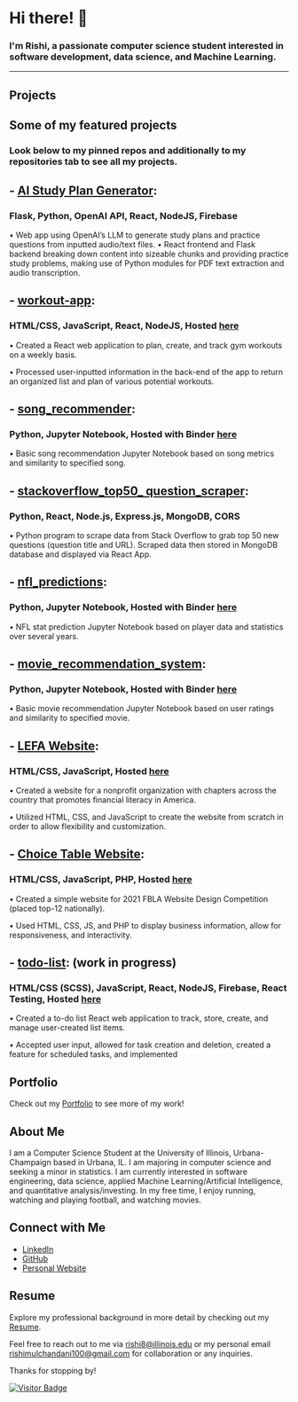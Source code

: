 # Hi there! 👋

### I'm Rishi, a passionate computer science student interested in software development, data science, and Machine Learning.
---

## Projects

## Some of my featured projects

### Look below to my pinned repos and additionally to my repositories tab to see all my projects. 

## - [AI Study Plan Generator](https://github.com/rishi-m100/StudyBud):

 ### Flask, Python, OpenAI API, React, NodeJS, Firebase
  
• Web app using OpenAI’s LLM to generate study plans and practice questions from inputted audio/text files.
• React frontend and Flask backend breaking down content into sizeable chunks and providing practice study
problems, making use of Python modules for PDF text extraction and audio transcription.

## - [workout-app](https://github.com/rishi-m100/workout-app):

 ### HTML/CSS, JavaScript, React, NodeJS, Hosted [here](https://workout-app-498b1.web.app/)
  
• Created a React web application to plan, create, and track gym workouts on a weekly basis.

• Processed user-inputted information in the back-end of the app to return an organized list and plan of various potential workouts.

## - [song_recommender](https://github.com/rishi-m100/song_recommender):

 ### Python, Jupyter Notebook, Hosted with Binder [here](https://mybinder.org/v2/gh/rishi-m100/song_recommender/HEAD?labpath=song_recommender.ipynb)
  
• Basic song recommendation Jupyter Notebook based on song metrics and similarity to specified song.

## - [stackoverflow_top50_ question_scraper](https://github.com/rishi-m100/stackoverflow_top50_question_scraper):

 ### Python, React, Node.js, Express.js, MongoDB, CORS
  
• Python program to scrape data from Stack Overflow to grab top 50 new questions (question title and URL). Scraped data then stored in MongoDB database and displayed via React App.

## - [nfl_predictions](https://github.com/rishi-m100/nfl_predictions):

###  Python, Jupyter Notebook, Hosted with Binder [here](https://mybinder.org/v2/gh/rishi-m100/nfl_predictions/HEAD?labpath=nfl.ipynb)
  
• NFL stat prediction Jupyter Notebook based on player data and statistics over several years. 

## - [movie_recommendation_system](https://github.com/rishi-m100/movie_recommendation_system):

###  Python, Jupyter Notebook, Hosted with Binder [here](https://mybinder.org/v2/gh/rishi-m100/movie_recommendation_system/HEAD?labpath=rec_system2.ipynb)
  
• Basic movie recommendation Jupyter Notebook based on user ratings and similarity to specified movie.

## - [LEFA Website](https://github.com/rishi-m100/lefa):
  
###  HTML/CSS, JavaScript, Hosted [here](https://lefaofficial.org/)
  
• Created a website for a nonprofit organization with chapters across the country that promotes financial literacy in America.

• Utilized HTML, CSS, and JavaScript to create the website from scratch in order to allow flexibility and customization.

## - [Choice Table Website](https://github.com/rishi-m100/choice-table):

###  HTML/CSS, JavaScript, PHP, Hosted [here](https://rishi-m100.github.io/choice-table/)
  
• Created a simple website for 2021 FBLA Website Design Competition (placed top-12 nationally).

• Used HTML, CSS, JS, and PHP to display business information, allow for responsiveness, and interactivity.

## - [todo-list](https://github.com/rishi-m100/todo-list): (work in progress)

###  HTML/CSS (SCSS), JavaScript, React, NodeJS, Firebase, React Testing, Hosted [here](https://todo-list-35f2a.web.app/)
  
• Created a to-do list React web application to track, store, create, and manage user-created list items.

• Accepted user input, allowed for task creation and deletion, created a feature for scheduled tasks, and implemented

  
## Portfolio

Check out my [Portfolio](https://rishi-m100.github.io/portfolio/) to see more of my work!

## About Me

I am a Computer Science Student at the University of Illinois, Urbana-Champaign based in Urbana, IL. I am majoring in computer science and seeking a minor in statistics. I am currently interested in software engineering, data science, applied Machine Learning/Artificial Intelligence, and quantitative analysis/investing. In my free time, I enjoy running, watching and playing football, and watching movies.

## Connect with Me

- [LinkedIn](https://www.linkedin.com/in/rishimulchandani/)
- [GitHub](https://github.com/rishi-m100)
- [Personal Website](https://rishi-m100.github.io/portfolio/)

## Resume

Explore my professional background in more detail by checking out my [Resume](https://rishi-m100.github.io/portfolio/assets/Rishi_Mulchandani_Resume.pdf).

Feel free to reach out to me via [rishi8@illinois.edu](mailto:rishi8@illinois.edu) or my personal email [rishimulchandani100@gmail.com](mailto:rishimulchandani100@gmail.com) for collaboration or any inquiries.

Thanks for stopping by!

[![Visitor Badge](https://visitor-badge.laobi.icu/badge?page_id=rishi-m100.rishi-m100)](https://github.com/rishi-m100/rishi-m100)

